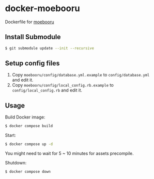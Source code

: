 # docker-moebooru

Dockerfile for [moebooru](https://github.com/moebooru/moebooru)

## Install Submodule
```bash
$ git submodule update --init --recursive
```

## Setup config files
1. Copy `moebooru/config/database.yml.example` to `config/database.yml` and edit it.
2. Copy `moebooru/config/local_config.rb.example` to `config/local_config.rb` and edit it.

## Usage
Build Docker image:
```bash
$ docker compose build
```

Start:
```bash
$ docker compose up -d
```
You might need to wait for 5 ~ 10 minutes for assets precompile.


Shutdown:
```bash
$ docker compose down
```
